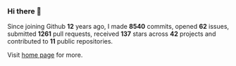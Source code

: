 ### Hi there 👋

Since joining Github **12** years ago, I made **8540** commits, opened **62** issues, submitted **1261** pull requests, received **137** stars across **42** projects and contributed to **11** public repositories.

Visit <a href="https://j15h.nu">home page</a> for more.
